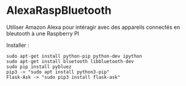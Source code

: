 # AlexaRaspBluetooth
Utiliser Amazon Alexa pour intéragir avec des appareils connectés en bleutooth à une Raspberry PI


Installer : 

    sudo apt-get install python-pip python-dev ipython
    sudo apt-get install bluetooth libbluetooth-dev
    sudo pip install pybluez
    pip3 -> "sudo apt install python3-pip"
    Flask-Ask -> "sudo pip3 install flask-ask"
